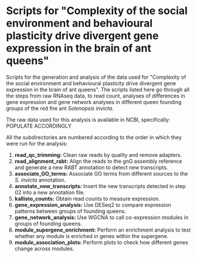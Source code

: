 # Scripts for "Complexity of the social environment and behavioural plasticity drive divergent gene expression in the brain of ant queens"

Scripts for the generation and analysis of the data used for "Complexity of the social environment and behavioural plasticity drive divergent gene expression in the brain of ant queens". The scripts listed here go through all the steps from raw RNAseq data, to read count, analyses of differences in gene expression and gene network analyses in different queen founding groups of the red fire ant *Solenopsis invicta*.

The raw data used for this analysis is available in NCBI, specifically:
POPULATE ACCORDINGLY

All the subdirectories are numbered according to the order in which they were run for the analysis:
1. **read_qc_trimming:** Clean raw reads by quality and remove adapters.
2. **read_alignment_rabt:** Align the reads to the gnG assembly reference and generate a new RABT annotation to detect new transcripts.
3. **associate_GO_terms:** Associate GO terms from different sources to the *S. invicta* annotation.
4. **annotate_new_transcripts:** Insert the new transcripts detected in step 02 into a new annotation file.
5. **kallisto_counts:** Obtain read counts to measure expression.
6. **gene_expression_analysis:** Use DESeq2 to compare expression patterns between groups of founding queens.
7. **gene_network_analysis:** Use WGCNA to call co-expression modules in groups of founding queens.
8. **module_supergene_enrichment:** Perform an enrichment analysis to test whether any module is enriched in genes within the supergene.
9. **module_association_plots:** Perform plots to check how different genes change across modules.
